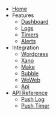 -   [Home](/#)
-   Features
    -   [Dashboard](features/dashboard.md)
    -   [Logs](features/logs.md)
    -   [Timers](features/timers.md)
    -   [Alerts](features/alerts.md)
-   Integration
    -   [Wordpress](integration/wordpress.md)
    -   [Xano](integration/xano.md)
    -   [Make](integration/make.md)
    -   [Bubble](integration/bubble.md)
    -   [WeWeb](integration/weweb.md)
    -   [Api](integration/api.md)
-   [API Reference](api-reference/README.md)
    -   [Push Log](api-reference/push-log.md)
    -   [Push Timer](api-reference/push-timer.md)
